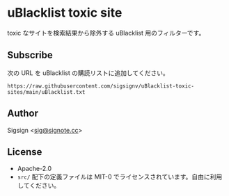 # uBlacklist toxic site

toxic なサイトを検索結果から除外する uBlacklist 用のフィルターです。

## Subscribe

次の URL を uBlacklist の購読リストに追加してください。

```
https://raw.githubusercontent.com/sigsignv/uBlacklist-toxic-sites/main/uBlacklist.txt
```

## Author

Sigsign <<sig@signote.cc>>

## License

- Apache-2.0
- `src/` 配下の定義ファイルは MIT-0 でライセンスされています。自由に利用してください。
